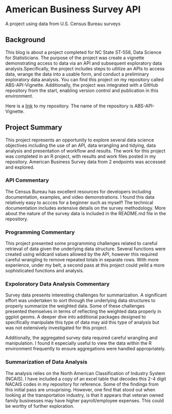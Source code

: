 # American Business Survey API
A project using data from  U.S. Census Bureau surveys

## Background
This blog is about a project completed for NC State  ST-558, Data Science for Statisticians.  The purpose of the project was create a vignette demonstrating access to data via an API and subsequent exploratory data analysis.Specifically, the project includes steps to utlilize an APIs to access data, wrange the data into a usable form, and conduct a preliminary exploratory data analysis.  You can find this project on my repository called ABS-API-Vignette.  Additionally, the project was integrated with a GitHub repository from the start, enabling version control and publication in this environment. 

Here is a [link](https://github.com/LEOconnell/ABS-API-Vignette) to my repository. The name of the repository is ABS-API-Vignette.

## Project Summary
  This project represents an opportunity to explore several data science objectives including the use of an API, data wrangling and tidying, data analysis and presentation of workflow and results. The work for this project was completed in an R project, with results and work files posted in my repository. American Business Survey data from 2 endpoints was accessed and explored.

### API Commentary
The Census Bureau has excellent resources for developers including documentation, examples, and video demonstrations.  I found this data relatively easy to accces for a beginner such as myself!  The technical documentation includes extensive details on the survey methodology.  More about the nature of the survey data is included in the README.md file in the repository.  

### Programming Commentary
This project presented some programming challenges related to careful retrieval of data given the underlying data structure. Several functions were created using wildcard values allowed by the API, however this required careful wrangling to remove repeated totals in separate rows.  With more experience, under my belt, a second pass at this project could yeild a more sophisticated functions and analysis.

### Expoloratory Data Analysis Commentary
Survey data presents interesting challenges for summarization.  A significant effort was undertaken to sort through the underlying data structures to properly summarize the weighted data.  Some of these challenges presented themselves in terms of reflecting the weighted data properly in ggplot geoms.  A deeper dive into additional packages designed to specifically manipulate this type of data may aid this type of analysis but was not extensively investigated for this project.

Additionally, the aggregated survey data required careful wrangling and manipulation. I found it especially useful to view the data within the R environment frequently to ensure aggregations were handled appropriately.  

### Summarization of Data Analysis
The analysis relies on the North American Classification of Industry System (NCAIS). I have included a copy of an excel table that decodes this 2-4 digit NACAIS codes in my repository for reference.
Some of the  findings from this initial pass are unsuprising. However, one find that stood out when looking at the transportation industry, is that it appears that veteran owned family businesses may have higher payroll/employee expenses.  This could be worthy of further exploration. 



